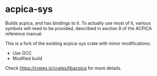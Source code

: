 # acpica-sys


Builds acpica, and has bindings to it. To actually use most of it, various
symbols will need to be provided, described in section 9 of the ACPICA
reference manual.

This is a fork of the existing acpica-sys crate with minor modifications:
 * Use GCC
 * Modified build

Check https://crates.io/crates/libacpica for more details.

